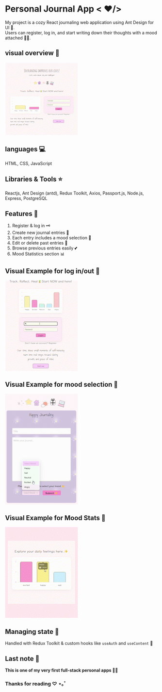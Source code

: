 # Personal Journal App < ♥/>

My project is a cozy React journaling web application using Ant Design for UI 🌸.  
Users can register, log in, and start writing down their thoughts with a mood attached 💭💗.

## visual overview 🍓  

<img src="imgs/personal-journal1.gif" width="240">

## languages 💻  

HTML, CSS, JavaScript

## Libraries & Tools ⭐ 

Reactjs, Ant Design (antd), Redux Toolkit, Axios, Passport.js, Node.js, Express, PostgreSQL

## Features 🌟  

1. Register & log in 🗝️
2. Create new journal entries 💌 
3. Each entry includes a mood selection 💖
4. Edit or delete past entries 🤍
5. Browse previous entries easily 💕
6. Mood Statistics section 📊

## Visual Example for log in/out 🌟

<img src="imgs/personal-journal4.gif" width="240">

## Visual Example for mood selection 🌟

<img src="imgs/journaling3.gif" width="240">

## Visual Example for Mood Stats 🌟  

<img src="imgs/personal-journal5.gif" width="240">

## Managing state 💫  

Handled with Redux Toolkit & custom hooks like `useAuth` and `useContent` 🌻

## Last note 🌼  

**This is one of my very first full-stack personal apps 🍒🚀**

### Thanks for reading ♡ ⋆｡˚
